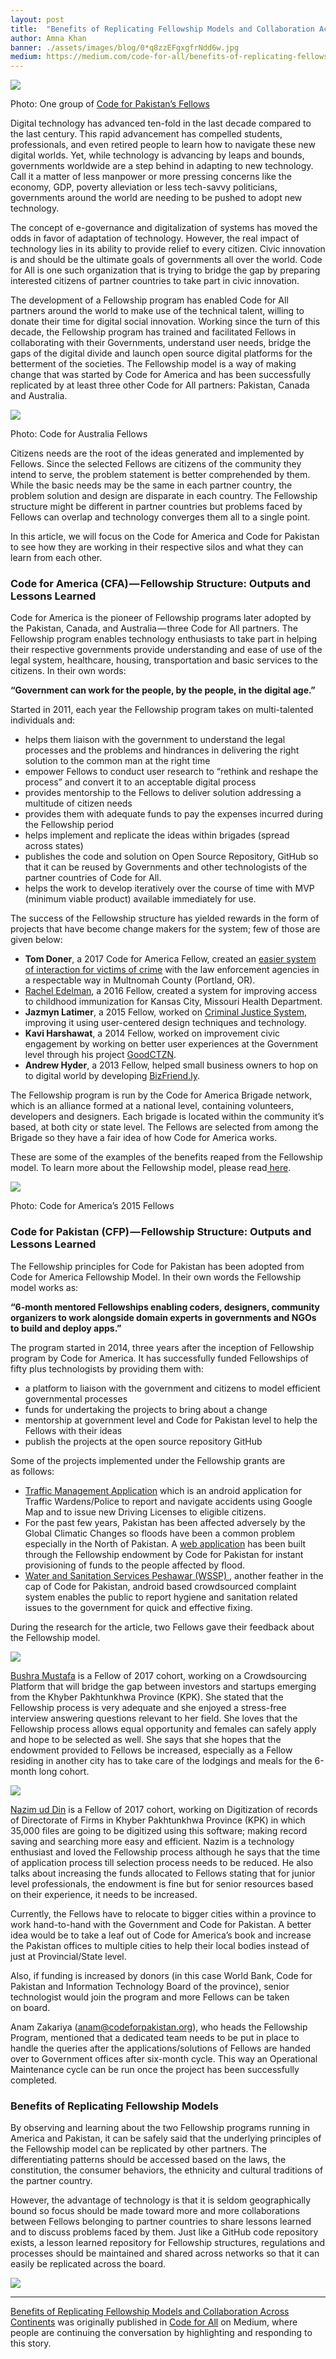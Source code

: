 ```yaml
---
layout: post
title:  "Benefits of Replicating Fellowship Models and Collaboration Across Continents"
author: Amna Khan
banner: ./assets/images/blog/0*q8zzEFgxgfrNdd6w.jpg
medium: https://medium.com/code-for-all/benefits-of-replicating-fellowship-models-and-collaboration-across-continents-237955a81d32?source=rss----77bd73f07099--collaboration
---
```


![](https://cdn-images-1.medium.com/max/1024/0*q8zzEFgxgfrNdd6w.jpg)

Photo: One group of [Code for Pakistan’s Fellows](https://twitter.com/CodeforPakistan/status/1014763082940379137)

Digital technology has advanced ten-fold in the last decade compared to the last century. This rapid advancement has compelled students, professionals, and even retired people to learn how to navigate these new digital worlds. Yet, while technology is advancing by leaps and bounds, governments worldwide are a step behind in adapting to new technology. Call it a matter of less manpower or more pressing concerns like the economy, GDP, poverty alleviation or less tech-savvy politicians, governments around the world are needing to be pushed to adopt new technology.

The concept of e-governance and digitalization of systems has moved the odds in favor of adaptation of technology. However, the real impact of technology lies in its ability to provide relief to every citizen. Civic innovation is and should be the ultimate goals of governments all over the world. Code for All is one such organization that is trying to bridge the gap by preparing interested citizens of partner countries to take part in civic innovation.

The development of a Fellowship program has enabled Code for All partners around the world to make use of the technical talent, willing to donate their time for digital social innovation. Working since the turn of this decade, the Fellowship program has trained and facilitated Fellows in collaborating with their Governments, understand user needs, bridge the gaps of the digital divide and launch open source digital platforms for the betterment of the societies. The Fellowship model is a way of making change that was started by Code for America and has been successfully replicated by at least three other Code for All partners: Pakistan, Canada and Australia.

![](https://cdn-images-1.medium.com/proxy/1*jGXcQp5AvCivhWaWo6ZEJw.jpeg)

Photo: Code for Australia Fellows

Citizens needs are the root of the ideas generated and implemented by Fellows. Since the selected Fellows are citizens of the community they intend to serve, the problem statement is better comprehended by them. While the basic needs may be the same in each partner country, the problem solution and design are disparate in each country. The Fellowship structure might be different in partner countries but problems faced by Fellows can overlap and technology converges them all to a single point.

In this article, we will focus on the Code for America and Code for Pakistan to see how they are working in their respective silos and what they can learn from each other.

### Code for America (CFA) — Fellowship Structure: Outputs and Lessons Learned

Code for America is the pioneer of Fellowship programs later adopted by the Pakistan, Canada, and Australia — three Code for All partners. The Fellowship program enables technology enthusiasts to take part in helping their respective governments provide understanding and ease of use of the legal system, healthcare, housing, transportation and basic services to the citizens. In their own words:

**“Government can work for the people, by the people, in the digital age.”**

Started in 2011, each year the Fellowship program takes on multi-talented individuals and:

*   helps them liaison with the government to understand the legal processes and the problems and hindrances in delivering the right solution to the common man at the right time
*   empower Fellows to conduct user research to “rethink and reshape the process” and convert it to an acceptable digital process
*   provides mentorship to the Fellows to deliver solution addressing a multitude of citizen needs
*   provides them with adequate funds to pay the expenses incurred during the Fellowship period
*   helps implement and replicate the ideas within brigades (spread across states)
*   publishes the code and solution on Open Source Repository, GitHub so that it can be reused by Governments and other technologists of the partner countries of Code for All.
*   helps the work to develop iteratively over the course of time with MVP (minimum viable product) available immediately for use.

The success of the Fellowship structure has yielded rewards in the form of projects that have become change makers for the system; few of those are given below:

*   **Tom Doner**, a 2017 Code for America Fellow, created an [easier system of interaction for victims of crime](https://casecompanion.org/) with the law enforcement agencies in a respectable way in Multnomah County (Portland, OR).
*   [Rachel Edelman](https://www.codeforamerica.org/people/rachel-edelman), a 2016 Fellow, created a system for improving access to childhood immunization for Kansas City, Missouri Health Department.
*   **Jazmyn Latimer**, a 2015 Fellow, worked on [Criminal Justice System](http://jazmynlatimer.github.io/), improving it using user-centered design techniques and technology.
*   **Kavi Harshawat**, a 2014 Fellow, worked on improvement civic engagement by working on better user experiences at the Government level through his project [GoodCTZN](http://www.kaviharshawat.com/).
*   **Andrew Hyder**, a 2013 Fellow, helped small business owners to hop on to digital world by developing [BizFriend.ly](http://bizfriend.ly).

The Fellowship program is run by the Code for America Brigade network, which is an alliance formed at a national level, containing volunteers, developers and designers. Each brigade is located within the community it’s based, at both city or state level. The Fellows are selected from among the Brigade so they have a fair idea of how Code for America works.

These are some of the examples of the benefits reaped from the Fellowship model. To learn more about the Fellowship model, please read[ here](https://www.codeforamerica.org/how).

![](https://cdn-images-1.medium.com/max/960/0*TymEi_65O6NXH4qm)

Photo: Code for America’s 2015 Fellows

### Code for Pakistan (CFP) — Fellowship Structure: Outputs and Lessons Learned

The Fellowship principles for Code for Pakistan has been adopted from Code for America Fellowship Model. In their own words the Fellowship model works as:

**“6-month mentored Fellowships enabling coders, designers, community organizers to work alongside domain experts in governments and NGOs to build and deploy apps.”**

The program started in 2014, three years after the inception of Fellowship program by Code for America. It has successfully funded Fellowships of fifty plus technologists by providing them with:

*   a platform to liaison with the government and citizens to model efficient governmental processes
*   funds for undertaking the projects to bring about a change
*   mentorship at government level and Code for Pakistan level to help the Fellows with their ideas
*   publish the projects at the open source repository GitHub

Some of the projects implemented under the Fellowship grants are as follows:

*   [Traffic Management Application](http://ptpkp.gov.pk/page/27/) which is an android application for Traffic Wardens/Police to report and navigate accidents using Google Map and to issue new Driving Licenses to eligible citizens.
*   For the past few years, Pakistan has been affected adversely by the Global Climatic Changes so floods have been a common problem especially in the North of Pakistan. A [web application](http://www.pdma.gov.pk/) has been built through the Fellowship endowment by Code for Pakistan for instant provisioning of funds to the people affected by flood.
*   [Water and Sanitation Services Peshawar (WSSP) ](http://wsspeshawar.org.pk/), another feather in the cap of Code for Pakistan, android based crowdsourced complaint system enables the public to report hygiene and sanitation related issues to the government for quick and effective fixing.

During the research for the article, two Fellows gave their feedback about the Fellowship model.

![](https://cdn-images-1.medium.com/max/660/0*VQJHyGs1oGx7tl2V)

[Bushra Mustafa](http://codeforpakistan.org/blog/2017/05/22/kp-civic-innovation-fellowship-program-2017/) is a Fellow of 2017 cohort, working on a Crowdsourcing Platform that will bridge the gap between investors and startups emerging from the Khyber Pakhtunkhwa Province (KPK). She stated that the Fellowship process is very adequate and she enjoyed a stress-free interview answering questions relevant to her field. She loves that the Fellowship process allows equal opportunity and females can safely apply and hope to be selected as well. She says that she hopes that the endowment provided to Fellows be increased, especially as a Fellow residing in another city has to take care of the lodgings and meals for the 6-month long cohort.

![](https://cdn-images-1.medium.com/max/1024/0*ADdZ3ilxMPXpe7JQ)

[Nazim ud Din](http://codeforpakistan.org/blog/2017/05/22/kp-civic-innovation-fellowship-program-2017/) is a Fellow of 2017 cohort, working on Digitization of records of Directorate of Firms in Khyber Pakhtunkhwa Province (KPK) in which 35,000 files are going to be digitized using this software; making record saving and searching more easy and efficient. Nazim is a technology enthusiast and loved the Fellowship process although he says that the time of application process till selection process needs to be reduced. He also talks about increasing the funds allocated to Fellows stating that for junior level professionals, the endowment is fine but for senior resources based on their experience, it needs to be increased.

Currently, the Fellows have to relocate to bigger cities within a province to work hand-to-hand with the Government and Code for Pakistan. A better idea would be to take a leaf out of Code for America’s book and increase the Pakistan offices to multiple cities to help their local bodies instead of just at Provincial/State level.

Also, if funding is increased by donors (in this case World Bank, Code for Pakistan and Information Technology Board of the province), senior technologist would join the program and more Fellows can be taken on board.

Anam Zakariya ([anam@codeforpakistan.org](mailto:anam@codeforpakistan.org)), who heads the Fellowship Program, mentioned that a dedicated team needs to be put in place to handle the queries after the applications/solutions of Fellows are handed over to Government offices after six-month cycle. This way an Operational Maintenance cycle can be run once the project has been successfully completed.

### Benefits of Replicating Fellowship Models

By observing and learning about the two Fellowship programs running in America and Pakistan, it can be safely said that the underlying principles of the Fellowship model can be replicated by other partners. The differentiating patterns should be accessed based on the laws, the constitution, the consumer behaviors, the ethnicity and cultural traditions of the partner country.

However, the advantage of technology is that it is seldom geographically bound so focus should be made toward more and more collaborations between Fellows belonging to partner countries to share lessons learned and to discuss problems faced by them. Just like a GitHub code repository exists, a lesson learned repository for Fellowship structures, regulations and processes should be maintained and shared across networks so that it can easily be replicated across the board.

![](https://medium.com/_/stat?event=post.clientViewed&referrerSource=full_rss&postId=237955a81d32)

* * *

[Benefits of Replicating Fellowship Models and Collaboration Across Continents](https://medium.com/code-for-all/benefits-of-replicating-fellowship-models-and-collaboration-across-continents-237955a81d32) was originally published in [Code for All](https://medium.com/code-for-all) on Medium, where people are continuing the conversation by highlighting and responding to this story.